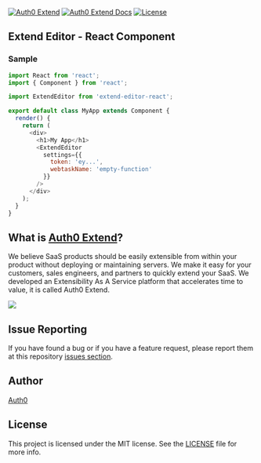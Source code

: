 [![Auth0 Extend][auth0-extend-image]][auth0-extend-url] [![Auth0 Extend Docs][extend-docs-image]][extend-docs-url] [![License][license-image]][license-url]

[auth0-extend-image]:https://cdn.auth0.com/auth0-extend/badges/extend-final.svg
[auth0-extend-url]: https://a0e-1147409ed911764f3380bf71372283aa.run.webtask.io/a0-extend-gh-badge
[extend-docs-image]:https://cdn.auth0.com/auth0-extend/badges/extend-docs-final.svg
[extend-docs-url]: https://auth0.com/extend/docs
[license-image]: http://img.shields.io/npm/l/auth0-lock.svg?style=flat-square
[license-url]: #license

## Extend Editor - React Component

### Sample

```javascript
import React from 'react';
import { Component } from 'react';

import ExtendEditor from 'extend-editor-react';

export default class MyApp extends Component {
  render() {
    return (
      <div>
        <h1>My App</h1>
        <ExtendEditor
          settings={{
            token: 'ey...',
            webtaskName: 'empty-function'
          }}
        />
      </div>
    );
  }
}
```

## What is [Auth0 Extend](https://auth0.com/extend/)?

We believe SaaS products should be easily extensible from within your product without deploying or maintaining servers. We make it easy for your customers, sales engineers, and partners to quickly extend your SaaS. We developed an Extensibility As A Service platform that accelerates time to value, it is called Auth0 Extend.

![](https://user-images.githubusercontent.com/302314/33046084-3aedd346-ce2e-11e7-9445-7b3f88fdf114.png)

## Issue Reporting

If you have found a bug or if you have a feature request, please report them at this repository [issues section](https://github.com/auth0/extend-editor-react).

## Author

[Auth0](auth0.com)

## License

This project is licensed under the MIT license. See the [LICENSE](LICENSE) file for more info.
